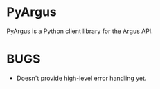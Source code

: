 PyArgus
=======

PyArgus is a Python client library for the [Argus](https://github.com/Uninett/Argus) API.


BUGS
====
* Doesn't provide high-level error handling yet.
